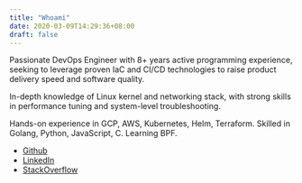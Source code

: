 ```yaml
---
title: "Whoami"
date: 2020-03-09T14:29:36+08:00
draft: false
---
```


Passionate DevOps Engineer with 8+ years active programming experience, seeking to leverage proven IaC and CI/CD technologies to raise product delivery speed and software quality.

<!--more-->

In-depth knowledge of Linux kernel and networking stack, with strong skills in performance tuning and system-level troubleshooting.

Hands-on experience in GCP, AWS, Kubernetes, Helm, Terraform. Skilled in Golang, Python, JavaScript, C. Learning BPF.

* [Github](https://github.com/yuankunzhang)
* [LinkedIn](https://www.linkedin.com/in/yuankun-zhang-b1415b116/)
* [StackOverflow](https://stackoverflow.com/users/756651/yuankun)
